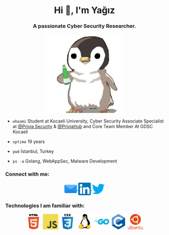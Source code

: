 <h1 align="center">Hi 👋, I'm Yağız</h1>

<h3 align="center">A passionate Cyber Security Researcher.</h3>

<p align="center"><img src="images/peng.jpg" height="250" width="250"></p>

- `whoami` Student at Kocaeli University, Cyber Security Associate Specialist at <a href="https://www.priviasecurity.com/en/">@Privia Security</a> & <a href="https://priviahub.com/">@PriviaHub</a> and Core Team Member At GDSC Kocaeli

- `uptime` 19 years

- `pwd` İstanbul, Turkey

- `ps -a` Golang, WebAppSec, Malware Development

<h3 align="left">Connect with me:</h3>

<p align="center">
	<a href="mailto:ybilgili@protonmail.com" target="_blank">
		<img align="center" src="images/contacts/email.svg" alt="email" height="40" width="40" />
	</a>
	<a href="https://www.linkedin.com/in/yagiz1337/" target="_blank"">
		<img align="center" src="images/contacts/linkedin.svg" alt="linkedin" height="40" width="40" />
	</a>
	<a href="https://twitter.com/yagiz_404" target="_blank"> 
		<img align="center" src="images/contacts/twitter.svg" alt="twitter" height="40" width="40" />
    	</a>
</p>

<h3 align="left">Technologies I am familiar with:</h3>
<p align="center">
		<img align="center" src="https://raw.githubusercontent.com/devicons/devicon/master/icons/html5/html5-original-wordmark.svg" alt="devicon" height="50" width="50" />
        <img align="center" src="https://raw.githubusercontent.com/devicons/devicon/master/icons/javascript/javascript-original.svg" alt="devicon" height="50" width="50" />
		<img align="center" src="https://raw.githubusercontent.com/devicons/devicon/master/icons/css3/css3-original-wordmark.svg" alt="devicon" height="50" width="50" />
		<img align="center" src="https://raw.githubusercontent.com/devicons/devicon/master/icons/linux/linux-original.svg" alt="devicon" height="50" width="50" />
		<img align="center" src="https://raw.githubusercontent.com/devicons/devicon/1119b9f84c0290e0f0b38982099a2bd027a48bf1/icons/go/go-original-wordmark.svg" alt="devicon" height="50" width="50" />
		<img align="center" src="https://raw.githubusercontent.com/devicons/devicon/1119b9f84c0290e0f0b38982099a2bd027a48bf1/icons/c/c-original.svg" alt="devicon" height="50" width="50" />
		<img align="center" src="https://raw.githubusercontent.com/devicons/devicon/1119b9f84c0290e0f0b38982099a2bd027a48bf1/icons/ubuntu/ubuntu-plain-wordmark.svg" alt="devicon" height="50" width="50" />		
</p>

<!--END_SECTION:waka-->
